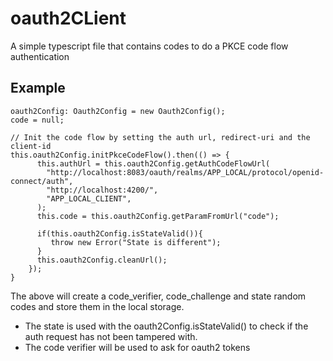 # oauth2CLient
A simple typescript file that contains codes to do a PKCE code flow authentication

## Example
```
oauth2Config: Oauth2Config = new Oauth2Config();
code = null;

// Init the code flow by setting the auth url, redirect-uri and the client-id
this.oauth2Config.initPkceCodeFlow().then(() => {
      this.authUrl = this.oauth2Config.getAuthCodeFlowUrl(
        "http://localhost:8083/oauth/realms/APP_LOCAL/protocol/openid-connect/auth",
        "http://localhost:4200/",
        "APP_LOCAL_CLIENT",
      );
      this.code = this.oauth2Config.getParamFromUrl("code");

      if(this.oauth2Config.isStateValid()){
         throw new Error("State is different");
      }
      this.oauth2Config.cleanUrl();
    });
}
```
The above will create a code_verifier, code_challenge and state random codes and store them in the local storage.
- The state is used with the oauth2Config.isStateValid() to check if the auth request has not been tampered with.
- The code verifier will be used to ask for oauth2 tokens
